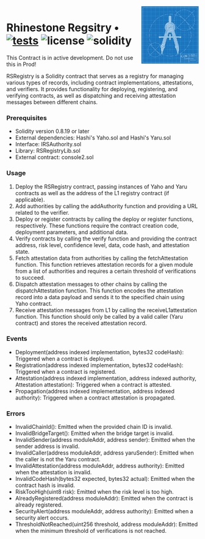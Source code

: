 <img align="right" width="150" height="150" top="100" src="./public/readme.jpg">

# Rhinestone Regsitry • [![tests](https://github.com/rhinestonewtf/registry/actions/workflows/ci.yml/badge.svg?label=tests)](https://github.com/rhinestonewtf/registry/actions/workflows/ci.yml) ![license](https://img.shields.io/github/license/rhinestonewtf/registry?label=license) ![solidity](https://img.shields.io/badge/solidity-^0.8.17-lightgrey)

This Contract is in active development. Do not use this in Prod!


RSRegistry is a Solidity contract that serves as a registry for managing various types of records, including contract implementations, attestations, and verifiers. It provides functionality for deploying, registering, and verifying contracts, as well as dispatching and receiving attestation messages between different chains.

### Prerequisites
- Solidity version 0.8.19 or later
- External dependencies: Hashi's Yaho.sol and Hashi's Yaru.sol
- Interface: IRSAuthority.sol
- Library: RSRegistryLib.sol
- External contract: console2.sol

### Usage
1. Deploy the RSRegistry contract, passing instances of Yaho and Yaru contracts as well as the address of the L1 registry contract (if applicable).
1. Add authorities by calling the addAuthority function and providing a URL related to the verifier.
1. Deploy or register contracts by calling the deploy or register functions, respectively. These functions require the contract creation code, deployment parameters, and additional data.
1. Verify contracts by calling the verify function and providing the contract address,
risk level, confidence level, data, code hash, and attestation state.
1. Fetch attestation data from authorities by calling the fetchAttestation function.
This function retrieves attestation records for a given module from a list of authorities and requires a certain threshold of verifications to succeed.
1. Dispatch attestation messages to other chains by calling the dispatchAttestation function. 
This function encodes the attestation record into a data payload and sends it to the specified chain using Yaho contract.
1. Receive attestation messages from L1 by calling the receiveL1attestation function. 
This function should only be called by a valid caller (Yaru contract) and stores the received attestation record.

### Events
- Deployment(address indexed implementation, bytes32 codeHash): Triggered when a contract is deployed.
- Registration(address indexed implementation, bytes32 codeHash): Triggered when a contract is registered.
- Attestation(address indexed implementation, address indexed authority, Attestation attestation): Triggered when a contract is attested.
- Propagation(address indexed implementation, address indexed authority): Triggered when a contract attestation is propagated.

### Errors

- InvalidChainId(): Emitted when the provided chain ID is invalid.
- InvalidBridgeTarget(): Emitted when the bridge target is invalid.
- InvalidSender(address moduleAddr, address sender): Emitted when the sender address is invalid.
- InvalidCaller(address moduleAddr, address yaruSender): Emitted when the caller is not the Yaru contract.
- InvalidAttestation(address moduleAddr, address authority): Emitted when the attestation is invalid.
- InvalidCodeHash(bytes32 expected, bytes32 actual): Emitted when the contract hash is invalid.
- RiskTooHigh(uint8 risk): Emitted when the risk level is too high.
- AlreadyRegistered(address moduleAddr): Emitted when the contract is already registered.
- SecurityAlert(address moduleAddr, address authority): Emitted when a security alert occurs.
- ThresholdNotReached(uint256 threshold, address moduleAddr): Emitted when the minimum threshold of verifications is not reached.
